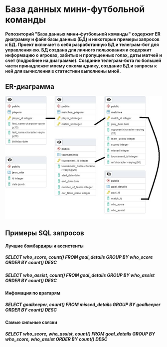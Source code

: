# База данных мини-футбольной команды
#### Репозиторий "База данных мини-футбольной команды" содержит ER диаграмму и файл базы данных (БД) и некоторые примеры запросов к БД. Проект включает в себя разработанную БД и телеграм-бот для управления ею. БД создана для личного пользования и содержит информацию о игроках, забитых и пропущенных голах, даты матчей и счет (подробнее на диаграмме). Создание телеграм-бота по большей части принадлежит моему сокоманднику, создание БД и запросы к ней для вычисления в статистики выполнены мной.
## ER-диаграмма
![Alt text](ER.jfif)
## Примеры SQL запросов
#### Лучшие бомбардиры и ассистенты
##### SELECT  who_score, count(*) FROM goal_details GROUP BY who_score ORDER BY count(*) DESC
##### SELECT  who_assist, count(*) FROM goal_details GROUP BY who_assist ORDER BY count(*) DESC
#### Инфомация по вратарям 
##### SELECT goalkeeper, count(*) FROM missed_details GROUP BY goalkeeper ORDER BY count(*) DESC
#### Самые сильные связки
##### SELECT  who_score, who_assist, count(*) FROM goal_details GROUP BY who_score, who_assist ORDER BY count(*) DESC

